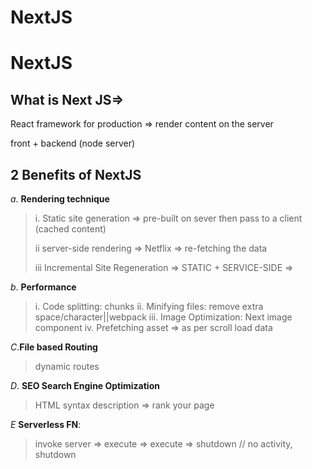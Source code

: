 # NextJS

# NextJS

## What is Next JS=>
 React framework for production => render content on the server

front + backend (node server)

## 2 Benefits of NextJS 
*a*. **Rendering technique** 
> i. Static site generation => pre-built on sever then pass to a client (cached content)
>
> ii server-side rendering => Netflix => re-fetching the data
>
> iii Incremental Site Regeneration => STATIC + SERVICE-SIDE => 

*b*. **Performance**
> i. Code splitting: chunks 
> ii. Minifying files: remove extra space/character||webpack
> iii. Image Optimization: Next image component 
> iv. Prefetching asset => as per scroll load data

*C*.**File based Routing** 
> dynamic routes

*D*. **SEO Search Engine Optimization**
> HTML syntax description =>  rank your page 

*E* **Serverless FN**: 
> invoke server => execute => execute => shutdown // no activity, shutdown 
